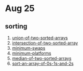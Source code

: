 # Aug 25
## sorting


1. <a href="https://practice.geeksforgeeks.org/problems/union-of-two-sorted-arrays-1587115621/1/">union-of-two-sorted-arrays</a>
2. <a href="https://practice.geeksforgeeks.org/problems/intersection-of-two-sorted-array-1587115620/1/">intersection-of-two-sorted-array</a>
3. <a href="https://practice.geeksforgeeks.org/problems/minimum-swaps/1/">minimum-swaps</a><br>
4. <a href="https://practice.geeksforgeeks.org/problems/minimum-platforms-1587115620/1/">minimum-platforms</a>
5. <a href="https://practice.geeksforgeeks.org/problems/median-of-two-sorted-arrays1618/1/">median-of-two-sorted-arrays</a>
6. <a href="https://practice.geeksforgeeks.org/problems/sort-an-array-of-0s-1s-and-2s4231/1/">sort-an-array-of-0s-1s-and-2s</a>


